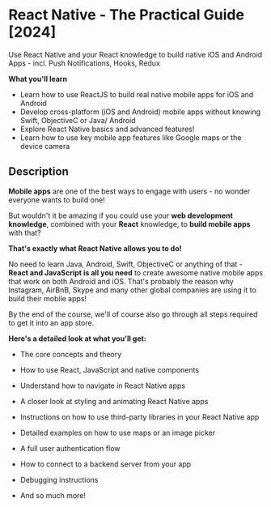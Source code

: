 # React Native - The Practical Guide [2024]

Use React Native and your React knowledge to build native iOS and Android Apps - incl. Push Notifications, Hooks, Redux

**What you'll learn**

-   Learn how to use ReactJS to build real native mobile apps for iOS and Android
-   Develop cross-platform (iOS and Android) mobile apps without knowing Swift, ObjectiveC or Java/ Android
-   Explore React Native basics and advanced features!
-   Learn how to use key mobile app features like Google maps or the device camera

## Description

**Mobile apps** are one of the best ways to engage with users - no wonder everyone wants to build one!

But wouldn't it be amazing if you could use your **web development knowledge**, combined with your **React** knowledge, to **build mobile apps** with that?

**That's exactly what React Native allows you to do!**

No need to learn Java, Android, Swift, ObjectiveC or anything of that - **React and JavaScript is all you need** to create awesome native mobile apps that work on both Android and iOS. That's probably the reason why Instagram, AirBnB, Skype and many other global companies are using it to build their mobile apps!

By the end of the course, we'll of course also go through all steps required to get it into an app store.

**Here's a detailed look at what you'll get:**

-   The core concepts and theory

-   How to use React, JavaScript and native components

-   Understand how to navigate in React Native apps

-   A closer look at styling and animating React Native apps

-   Instructions on how to use third-party libraries in your React Native app

-   Detailed examples on how to use maps or an image picker

-   A full user authentication flow

-   How to connect to a backend server from your app

-   Debugging instructions

-   And so much more!
